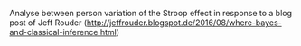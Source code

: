 Analyse between person variation of the Stroop effect in response to a blog post of Jeff Rouder (http://jeffrouder.blogspot.de/2016/08/where-bayes-and-classical-inference.html)
